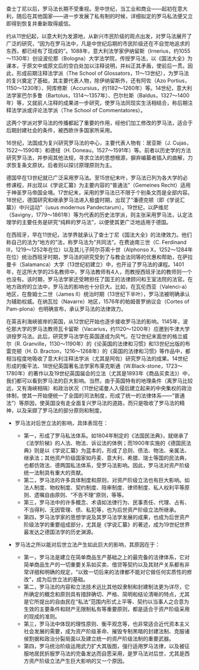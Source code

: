 查士丁尼以后，罗马法长期不受重视。至中世纪，当工业和商业——起初在意大利，随后在其他国家——进一步发展了私有制的时候，详细拟定的罗马私法便又立即得到恢复并重新取得威信。

约从11世纪起，以意大利为发源地，从新兴市民阶级的观点出发，对罗马法展开了广泛的研究，“因为在罗马法中，凡是中世纪后期的市民阶级还在不自觉地追求的东西，都已经有了现成的”。1088年，意大利法学家伊纳留斯（Irnerius，约1055～1130年）创设波伦那（Bologna）大学法学院，传授罗马法，以《国法大全》为课本，于原文中或原文后的空白处加以注释说明，并纠正其矛盾，使前后一贯。因此，形成前期注释法学派（The School of Glossators，11～13世纪），为罗马法的复兴奠定了基础，其主要代表人物，除伊纳留斯外，还有阿佐（Azo Portius，1150～1230年）、阿库修斯（Accursius，约1182～1260年）等。14世纪，意大利法学家巴尔多鲁（Bartolus，1314～1357年）、巴尔杜斯（Baldus，1327～1400年）等，又就前人注释的成果进一步研究，使罗马法同现实生活相结合，称后期注释法学派或评论法学派（The School of Commentatores）。

这两个学派对罗马法的传播都起了重要的作用，经他们加工修改的罗马法，适合于后期封建社会的条件，被西欧许多国家所采用。

16世纪，法国成为复兴研究罗马法的中心，主要代表人物有：居亚斯（J. Cujas，1522～1590年）和德纽（H. Doneau，1527～1591年）等。前者以历史学的方法研究罗马法，并参阅其他法规，寻求立法的思想根源，摒弃编纂者插入的曲解，力求恢复条文原状。后者则以探讨原理原则为主。

德国早在13世纪就已广泛采用罗马法。至15世纪末叶，罗马法已列为各大学的必修课程，并出现以《学说汇纂》为主要内容的“普通法”（Gemeines Recht）适用于神圣罗马帝国全境。17世纪末，采用的罗马法已不限于个别条文而是全部内容。18世纪，德国研究和继承罗马法进入极盛时期，出现了“潘德克顿（即《学说汇纂》）中兴运动”（usus modernus Pandectarum）。19世纪，以萨维尼（Savigny，1779～1861年）等为代表的历史法学派，则主张采用罗马法，认定法理学的主要任务是研究“纯粹的罗马法”，以便使其更广泛地适用于德国。

在西班牙，早在11世纪，法学界就承认了查士丁尼《国法大全》的法律效力。他们称自己的法为“地方的”法，称罗马法为“共同法”。在费迪南三世（C. Ferdinand Ⅲ，1219～1252年在位）以及其儿子阿尔芬索十世（Alphonso X，1252～1284年在位）统治西班牙时期，罗马法的研究受到了与教会法同等的优惠和帮助，在萨拉曼卡（Salamanca）大学（13世纪初建立）中，也开设了罗马法的课程。1401年，在这所大学的25名教师中，罗马法教师有4人，而教授西班牙法的教师则一个也没有。该时期，罗马法学家还受聘担任了国王的法律顾问和王室法院的法官。在地方政府的立法中，罗马法的影响也十分巨大。比如，在瓦伦西亚（Valenci-a）地区，在詹姆士二世（James Ⅱ）统治时期（13世纪下半叶），罗马法被明确承认为辅助权威。在纳瓦拉（Navarre）地区，1576年的帕姆普罗纳议会（Cortes of Pam-plona）也明确宣布，承认罗马法的法律效力。

在英吉利海峡彼岸的英国，从12世纪开始也逐步接收罗马法的影响。1145年，波伦那大学的罗马法教师瓦卡留斯（Vacarius，约1120～1200年）应邀到牛津大学讲授罗马法。此后，研究罗马法学在英国遂成为风气。在12世纪末面世的格兰威尔（R. Granville，1130～1190年）的《论英国的法律和习惯》和13世纪出版的布雷克顿（H. D. Bracton，1216～1268年）的《英国的法律和习惯》等作品中，都相当程度地吸收了意大利注释法学派（尤其是阿佐）研究罗马法的成果。14世纪形成的衡平法、18世纪英国著名法学家布莱克斯通（W.Black-stone，1723～1780年）的著作以及19世纪英国届会的立法（尤其是1893年《商品买卖法》）中，我们都可以看到罗马法的巨大影响。当然，由于英国特有的地理条件（离罗马比较远，又有海峡相隔）和政治状况（11世纪诺曼人入侵后建立起来的中央集权的政治体制，使其一开始便统一了全国的司法制度，形成了统一的法律体系——“普通法”）等原因，使英国没有走全面复兴罗马法的道路，而只是吸收了罗马法的精神，以及采撷了罗马法的部分原则和制度。

- 罗马法对后世立法的影响，具体表现在：
	- 第一，形成了罗马私法体系。如1804年制定的《法国民法典》，就继承了《法学阶梯》的人法、物法、诉讼法的体例；而1900年实施的《德国民法典》则是以《学说汇纂》为蓝本的，形成了总则、债法、物法、亲属法、继承法；其他资产阶级国家如丹麦、意大利、希腊、瑞士等国的民法典，也都仿效法、德两国私法体系，受罗马法影响。因此，罗马法对资产阶级统一法制具有重大的贡献。
	- 第二，罗马法的许多具体制度和原则，对资产阶级立法也有巨大影响。如法人制度、物权制度、契约制度、陪审制度、律师制度、私人权利平等原则、遗嘱自由原则、“不告不理”原则，等等。
	- 第三，罗马法中的许多概念、术语如法律行为、民事责任、代理、占有、不当得利、无因管理、债、私犯等，也为后世资产阶级立法所继承。
	- 第四，罗马法学家的思想学说及其罗马法学发展的成果，也成为后世资产阶级法学的重要组成部分，尤其是《学说汇纂》的著述，成为19世纪世界最发达之德国法学的历史渊源。

- 罗马法之所以能对后世立法产生如此巨大的影响，其原因在于：
	- 第一，罗马法是建立在简单商品生产基础之上的最完备的法律体系，它对简单商品生产的一切重要关系如买卖、借贷等契约以及其财产关系都有非常详细和明确的规定，“以致一切后来的法律都不能对它做任何实质性的修改”，成为后世立法的基础。
	- 第二，罗马法的内容和立法技术远比其他奴隶制和封建制法更为详尽，它所确定的概念和原则具有措辞确切、严格、简明和结论清晰的特点，尤其是它所提出的自由民在“私法”范围内形式上平等、契约以当事人之合意为生效的主要条件和财产无限制私有等重要原则，都是适合于资产阶级采用的现成的准则。
	- 第三，罗马法中体现的理性原则、衡平观念等，也非常适合近代资本主义社会发展的需要，成为资产阶级革命、摧毁专制黑暗的封建法制、克服诸侯割据和政治分裂局面以及建立统一的资产阶级法制的重要武器。
	- 第四，罗马统治阶级运用武力扩大其版图，强行适用罗马法律，以及被征服地居民折服罗马法的完备发达而自愿采用，是罗马法对后世，尤其是西方资产阶级立法产生巨大影响的又一个原因。